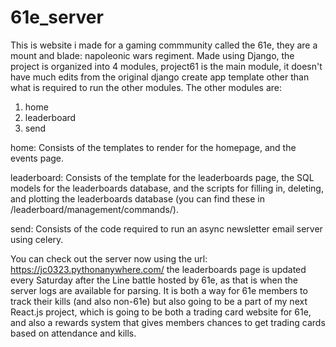 # 61e_server
This is website i made for a gaming commmunity called the 61e, they are a mount and blade: napoleonic wars regiment.
Made using Django, the project is organized into 4 modules, project61 is the main module, it doesn't have much edits from the original django create app template other than what is required to run the other modules.
The other modules are:
1. home
2. leaderboard
3. send

  
home:
Consists of the templates to render for the homepage, and the events page.

  
leaderboard:
Consists of the template for the leaderboards page, the SQL models for the leaderboards database,
and the scripts for filling in, deleting, and plotting the leaderboards database (you can find these in /leaderboard/management/commands/).

  
send:
Consists of the code required to run an async newsletter email server using celery.

  
You can check out the server now using the url: https://jc0323.pythonanywhere.com/
the leaderboards page is updated every Saturday after the Line battle hosted by 61e, as that is when the server logs are available for parsing. 
It is both a way for 61e members to track their kills (and also non-61e) but also going to be a part of my next React.js project, which is going to be
both a trading card website for 61e, and also a rewards system that gives members chances to get trading cards based on attendance and kills. 


